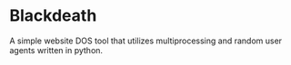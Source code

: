 # Blackdeath
A simple website DOS tool that utilizes multiprocessing and random user agents written in python.
